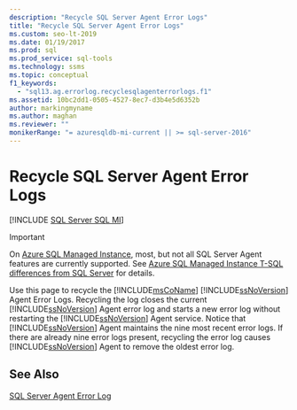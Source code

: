 ```yaml
---
description: "Recycle SQL Server Agent Error Logs"
title: "Recycle SQL Server Agent Error Logs"
ms.custom: seo-lt-2019
ms.date: 01/19/2017
ms.prod: sql
ms.prod_service: sql-tools
ms.technology: ssms
ms.topic: conceptual
f1_keywords: 
  - "sql13.ag.errorlog.recyclesqlagenterrorlogs.f1"
ms.assetid: 10bc2dd1-0505-4527-8ec7-d3b4e5d6352b
author: markingmyname
ms.author: maghan
ms.reviewer: ""
monikerRange: "= azuresqldb-mi-current || >= sql-server-2016"
---
```

# Recycle SQL Server Agent Error Logs
[!INCLUDE [SQL Server SQL MI](../../includes/applies-to-version/sql-asdbmi.md)]

> [!IMPORTANT]  
> On [Azure SQL Managed Instance](/azure/sql-database/sql-database-managed-instance), most, but not all SQL Server Agent features are currently supported. See [Azure SQL Managed Instance T-SQL differences from SQL Server](/azure/sql-database/sql-database-managed-instance-transact-sql-information#sql-server-agent) for details.

Use this page to recycle the [!INCLUDE[msCoName](../../includes/msconame_md.md)] [!INCLUDE[ssNoVersion](../../includes/ssnoversion-md.md)] Agent Error Logs. Recycling the log closes the current [!INCLUDE[ssNoVersion](../../includes/ssnoversion-md.md)] Agent error log and starts a new error log without restarting the [!INCLUDE[ssNoVersion](../../includes/ssnoversion-md.md)] Agent service. Notice that [!INCLUDE[ssNoVersion](../../includes/ssnoversion-md.md)] Agent maintains the nine most recent error logs. If there are already nine error logs present, recycling the error log causes [!INCLUDE[ssNoVersion](../../includes/ssnoversion-md.md)] Agent to remove the oldest error log.  
  
## See Also  
[SQL Server Agent Error Log](../../ssms/agent/sql-server-agent-error-log.md)  
